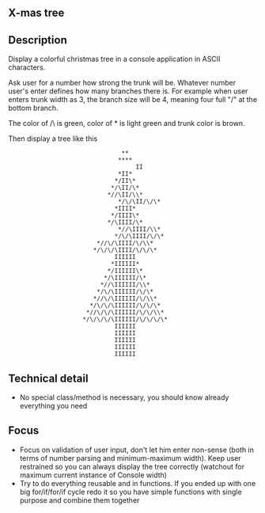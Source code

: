 ## X-mas tree

## Description

Display a colorful christmas tree in a console application in ASCII characters.

Ask user for a number how strong the trunk will be. Whatever number user's enter defines how many branches there is. For example when user enters trunk width as 3, the branch size will be 4, meaning four full "/\" at the bottom branch.

The color of /\ is green, color of * is light green and trunk color is brown.

Then display a tree like this
```	
							    **
							   ****
						            II
							   *II*
							  */II\*
							 */\II/\*
							*//\II/\\*
						       */\/\II/\/\*
							  *IIII*
							 */IIII\*
							*/\IIII/\*
						       *//\IIII/\\*
						      */\/\IIII/\/\*
						 *//\/\IIII/\/\\*
						*/\/\/\IIII/\/\/\*
							  IIIIII
							 *IIIIII*
							*/IIIIII\*
						   */\IIIIII/\*
						  *//\IIIIII/\\*
						 */\/\IIIIII/\/\*
						*//\/\IIIIII/\/\\*
					   */\/\/\IIIIII/\/\/\*
					  *//\/\/\IIIIII/\/\/\\*
					 */\/\/\/\IIIIII/\/\/\/\*
						      IIIIII
							  IIIIII
							  IIIIII    
							  IIIIII   
							  IIIIII
```						  
## Technical detail
- No special class/method is necessary, you should know already everything you need

## Focus
- Focus on validation of user input, don't let him enter non-sense (both in terms of number parsing and minimum-maximum width). Keep user restrained so you can always display the tree correctly (watchout for maximum current instance of Console width)
- Try to do everything reusable and in functions. If you ended up with one big for/if/for/if cycle redo it so you have simple functions with single purpose and combine them together
